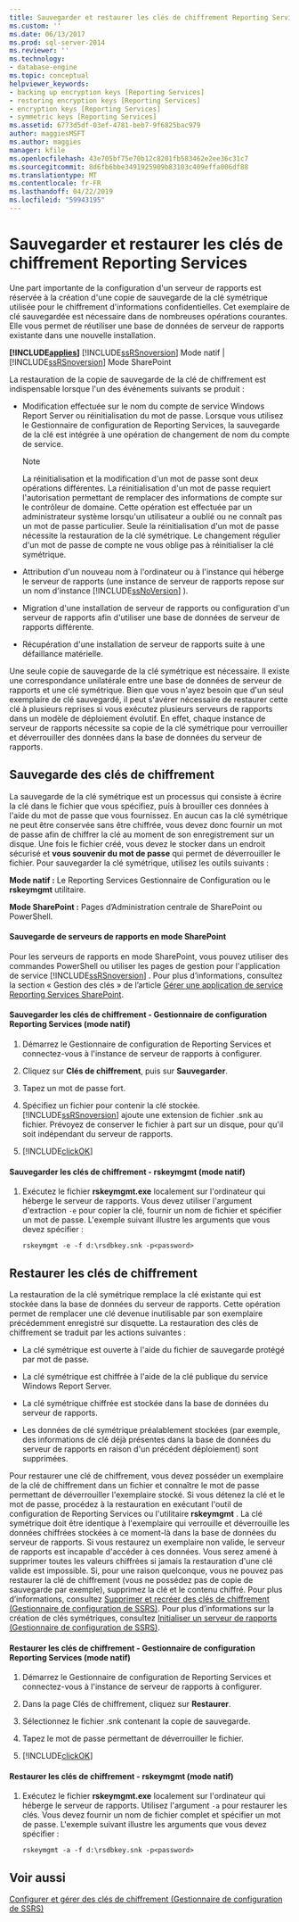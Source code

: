 ```yaml
---
title: Sauvegarder et restaurer les clés de chiffrement Reporting Services | Microsoft Docs
ms.custom: ''
ms.date: 06/13/2017
ms.prod: sql-server-2014
ms.reviewer: ''
ms.technology:
- database-engine
ms.topic: conceptual
helpviewer_keywords:
- backing up encryption keys [Reporting Services]
- restoring encryption keys [Reporting Services]
- encryption keys [Reporting Services]
- symmetric keys [Reporting Services]
ms.assetid: 6773d5df-03ef-4781-beb7-9f6825bac979
author: maggiesMSFT
ms.author: maggies
manager: kfile
ms.openlocfilehash: 43e705bf75e70b12c8201fb583462e2ee36c31c7
ms.sourcegitcommit: 8d6fb6bbe3491925909b83103c409effa006df88
ms.translationtype: MT
ms.contentlocale: fr-FR
ms.lasthandoff: 04/22/2019
ms.locfileid: "59943195"
---
```

# <a name="back-up-and-restore-reporting-services-encryption-keys"></a>Sauvegarder et restaurer les clés de chiffrement Reporting Services
  Une part importante de la configuration d'un serveur de rapports est réservée à la création d'une copie de sauvegarde de la clé symétrique utilisée pour le chiffrement d'informations confidentielles. Cet exemplaire de clé sauvegardée est nécessaire dans de nombreuses opérations courantes. Elle vous permet de réutiliser une base de données de serveur de rapports existante dans une nouvelle installation.  
  
 **[!INCLUDE[applies](../../includes/applies-md.md)]**  [!INCLUDE[ssRSnoversion](../../includes/ssrsnoversion-md.md)] Mode natif | [!INCLUDE[ssRSnoversion](../../includes/ssrsnoversion-md.md)] Mode SharePoint  
  
 La restauration de la copie de sauvegarde de la clé de chiffrement est indispensable lorsque l'un des événements suivants se produit :  
  
-   Modification effectuée sur le nom du compte de service Windows Report Server ou réinitialisation du mot de passe. Lorsque vous utilisez le Gestionnaire de configuration de Reporting Services, la sauvegarde de la clé est intégrée à une opération de changement de nom du compte de service.  
  
    > [!NOTE]  
    >  La réinitialisation et la modification d'un mot de passe sont deux opérations différentes. La réinitialisation d'un mot de passe requiert l'autorisation permettant de remplacer des informations de compte sur le contrôleur de domaine. Cette opération est effectuée par un administrateur système lorsqu'un utilisateur a oublié ou ne connaît pas un mot de passe particulier. Seule la réinitialisation d'un mot de passe nécessite la restauration de la clé symétrique. Le changement régulier d'un mot de passe de compte ne vous oblige pas à réinitialiser la clé symétrique.  
  
-   Attribution d'un nouveau nom à l'ordinateur ou à l'instance qui héberge le serveur de rapports (une instance de serveur de rapports repose sur un nom d'instance [!INCLUDE[ssNoVersion](../../includes/ssnoversion-md.md)] ).  
  
-   Migration d'une installation de serveur de rapports ou configuration d'un serveur de rapports afin d'utiliser une base de données de serveur de rapports différente.  
  
-   Récupération d'une installation de serveur de rapports suite à une défaillance matérielle.  
  
 Une seule copie de sauvegarde de la clé symétrique est nécessaire. Il existe une correspondance unilatérale entre une base de données de serveur de rapports et une clé symétrique. Bien que vous n'ayez besoin que d'un seul exemplaire de clé sauvegardé, il peut s'avérer nécessaire de restaurer cette clé à plusieurs reprises si vous exécutez plusieurs serveurs de rapports dans un modèle de déploiement évolutif. En effet, chaque instance de serveur de rapports nécessite sa copie de la clé symétrique pour verrouiller et déverrouiller des données dans la base de données du serveur de rapports.  
  
  
## <a name="backing-up-the-encryption-keys"></a>Sauvegarde des clés de chiffrement  
 La sauvegarde de la clé symétrique est un processus qui consiste à écrire la clé dans le fichier que vous spécifiez, puis à brouiller ces données à l'aide du mot de passe que vous fournissez. En aucun cas la clé symétrique ne peut être conservée sans être chiffrée, vous devez donc fournir un mot de passe afin de chiffrer la clé au moment de son enregistrement sur un disque. Une fois le fichier créé, vous devez le stocker dans un endroit sécurisé et **vous souvenir du mot de passe** qui permet de déverrouiller le fichier. Pour sauvegarder la clé symétrique, utilisez les outils suivants :  
  
 **Mode natif :** Le Reporting Services Gestionnaire de Configuration ou le **rskeymgmt** utilitaire.  
  
 **Mode SharePoint :** Pages d’Administration centrale de SharePoint ou PowerShell.  
  
####  <a name="bkmk_backup_sharepoint"></a> Sauvegarde de serveurs de rapports en mode SharePoint  
 Pour les serveurs de rapports en mode SharePoint, vous pouvez utiliser des commandes PowerShell ou utiliser les pages de gestion pour l'application de service [!INCLUDE[ssRSnoversion](../../includes/ssrsnoversion-md.md)] . Pour plus d’informations, consultez la section « Gestion des clés » de l’article [Gérer une application de service Reporting Services SharePoint](../manage-a-reporting-services-sharepoint-service-application.md).  
  
####  <a name="bkmk_backup_configuration_manager"></a> Sauvegarder les clés de chiffrement - Gestionnaire de configuration Reporting Services (mode natif)  
  
1.  Démarrez le Gestionnaire de configuration de Reporting Services et connectez-vous à l'instance de serveur de rapports à configurer.  
  
2.  Cliquez sur **Clés de chiffrement**, puis sur **Sauvegarder**.  
  
3.  Tapez un mot de passe fort.  
  
4.  Spécifiez un fichier pour contenir la clé stockée. [!INCLUDE[ssRSnoversion](../../includes/ssrsnoversion-md.md)] ajoute une extension de fichier .snk au fichier. Prévoyez de conserver le fichier à part sur un disque, pour qu'il soit indépendant du serveur de rapports.  
  
5.  [!INCLUDE[clickOK](../../includes/clickok-md.md)]  
  
####  <a name="bkmk_backup_rskeymgmt"></a> Sauvegarder les clés de chiffrement - rskeymgmt (mode natif)  
  
1.  Exécutez le fichier **rskeymgmt.exe** localement sur l'ordinateur qui héberge le serveur de rapports. Vous devez utiliser l'argument d'extraction `-e` pour copier la clé, fournir un nom de fichier et spécifier un mot de passe. L'exemple suivant illustre les arguments que vous devez spécifier :  
  
    ```  
    rskeymgmt -e -f d:\rsdbkey.snk -p<password>  
    ```  
  
## <a name="restore-encryption-keys"></a>Restaurer les clés de chiffrement  
 La restauration de la clé symétrique remplace la clé existante qui est stockée dans la base de données du serveur de rapports. Cette opération permet de remplacer une clé devenue inutilisable par son exemplaire précédemment enregistré sur disquette. La restauration des clés de chiffrement se traduit par les actions suivantes :  
  
-   La clé symétrique est ouverte à l'aide du fichier de sauvegarde protégé par mot de passe.  
  
-   La clé symétrique est chiffrée à l'aide de la clé publique du service Windows Report Server.  
  
-   La clé symétrique chiffrée est stockée dans la base de données du serveur de rapports.  
  
-   Les données de clé symétrique préalablement stockées (par exemple, des informations de clé déjà présentes dans la base de données du serveur de rapports en raison d'un précédent déploiement) sont supprimées.  
  
 Pour restaurer une clé de chiffrement, vous devez posséder un exemplaire de la clé de chiffrement dans un fichier et connaître le mot de passe permettant de déverrouiller l'exemplaire stocké. Si vous détenez la clé et le mot de passe, procédez à la restauration en exécutant l'outil de configuration de Reporting Services ou l'utilitaire **rskeymgmt** . La clé symétrique doit être identique à l'exemplaire qui verrouille et déverrouille les données chiffrées stockées à ce moment-là dans la base de données du serveur de rapports. Si vous restaurez un exemplaire non valide, le serveur de rapports est incapable d'accéder à ces données. Vous serez amené à supprimer toutes les valeurs chiffrées si jamais la restauration d'une clé valide est impossible. Si, pour une raison quelconque, vous ne pouvez pas restaurer la clé de chiffrement (vous ne possédez pas de copie de sauvegarde par exemple), supprimez la clé et le contenu chiffré. Pour plus d’informations, consultez [Supprimer et recréer des clés de chiffrement &#40;Gestionnaire de configuration de SSRS&#41;](ssrs-encryption-keys-delete-and-re-create-encryption-keys.md). Pour plus d’informations sur la création de clés symétriques, consultez [Initialiser un serveur de rapports &#40;Gestionnaire de configuration de SSRS&#41;](ssrs-encryption-keys-initialize-a-report-server.md).  
  
####  <a name="bkmk_restore_configuration_manager"></a> Restaurer les clés de chiffrement - Gestionnaire de configuration Reporting Services (mode natif)  
  
1.  Démarrez le Gestionnaire de configuration de Reporting Services et connectez-vous à l'instance de serveur de rapports à configurer.  
  
2.  Dans la page Clés de chiffrement, cliquez sur **Restaurer**.  
  
3.  Sélectionnez le fichier .snk contenant la copie de sauvegarde.  
  
4.  Tapez le mot de passe permettant de déverrouiller le fichier.  
  
5.  [!INCLUDE[clickOK](../../includes/clickok-md.md)]  
  
####  <a name="bkmk_restore_rskeymgmt"></a> Restaurer les clés de chiffrement - rskeymgmt (mode natif)  
  
1.  Exécutez le fichier **rskeymgmt.exe** localement sur l'ordinateur qui héberge le serveur de rapports. Utilisez l'argument `-a` pour restaurer les clés. Vous devez fournir un nom de fichier complet et spécifier un mot de passe. L'exemple suivant illustre les arguments que vous devez spécifier :  
  
    ```  
    rskeymgmt -a -f d:\rsdbkey.snk -p<password>  
    ```  
  
## <a name="see-also"></a>Voir aussi  
 [Configurer et gérer des clés de chiffrement &#40;Gestionnaire de configuration de SSRS&#41;](ssrs-encryption-keys-manage-encryption-keys.md)  
  
  
